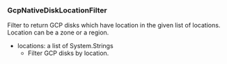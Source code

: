 ### GcpNativeDiskLocationFilter
Filter to return GCP disks which have location in the given list of locations. Location can be a zone or a region.

- locations: a list of System.Strings
  - Filter GCP disks by location.
